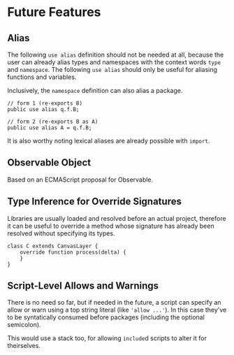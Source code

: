 # Future Features

## Alias

The following `use alias` definition should not be needed at all, because the user can already alias types and namespaces with the context words `type` and `namespace`. The following `use alias` should only be useful for aliasing functions and variables.

Inclusively, the `namespace` definition can also alias a package.

```
// form 1 (re-exports B)
public use alias q.f.B;

// form 2 (re-exports B as A)
public use alias A = q.f.B;
```

It is also worthy noting lexical aliases are already possible with `import`.

## Observable Object

Based on an ECMAScript proposal for Observable.

## Type Inference for Override Signatures

Libraries are usually loaded and resolved before an actual project, therefore it can be useful to override a method whose signature has already been resolved without specifying its types.

```
class C extends CanvasLayer {
    override function process(delta) {
    }
}
```

## Script-Level Allows and Warnings

There is no need so far, but if needed in the future, a script can specify an allow or warn using a top string literal (like `'allow ...'`). In this case they've to be syntatically consumed before packages (including the optional semicolon).

This would use a stack too, for allowing `include`d scripts to alter it for theirselves.